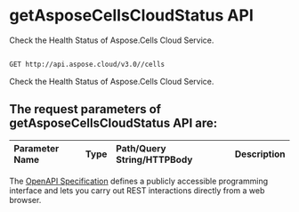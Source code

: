 # **getAsposeCellsCloudStatus API**

Check the Health Status of Aspose.Cells Cloud Service. 

```bash

GET http://api.aspose.cloud/v3.0//cells

```
Check the Health Status of Aspose.Cells Cloud Service.

## The request parameters of **getAsposeCellsCloudStatus** API are: 

| Parameter Name | Type | Path/Query String/HTTPBody | Description | 
| :- | :- | :- |:- | 


The [OpenAPI Specification](https://reference.aspose.cloud/cells/#/CellsStatusController/GetAsposeCellsCloudStatus) defines a publicly accessible programming interface and lets you carry out REST interactions directly from a web browser.


